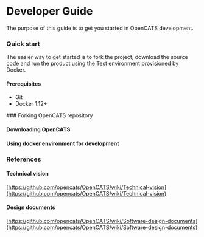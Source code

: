 # Developer Guide

The purpose of this guide is to get you started in OpenCATS development.

### Quick start

The easier way to get started is to fork the project, download the source code and run the product using the Test environment provisioned by Docker.

#### Prerequisites

* Git
* Docker 1.12+

\### Forking OpenCATS repository

#### Downloading OpenCATS

#### Using docker environment for development

### References

#### Technical vision

[https://github.com/opencats/OpenCATS/wiki/Technical-vision](https://github.com/opencats/OpenCATS/wiki/Technical-vision)

#### Design documents

[https://github.com/opencats/OpenCATS/wiki/Software-design-documents](https://github.com/opencats/OpenCATS/wiki/Software-design-documents)
